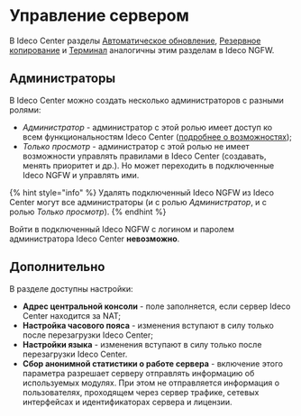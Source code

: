 # Управление сервером

В Ideco Center разделы [Автоматическое обновление](../settings/server-management/server-update.md), [Резервное копирование](../settings/server-management/backup.md) и [Терминал](../settings/server-management/terminal.md) аналогичны этим разделам в Ideco NGFW.

## Администраторы

В Ideco Center можно создать несколько администраторов с разными ролями:

* _Администратор_ - администратор с этой ролью имеет доступ ко всем функциональностям Ideco Center ([подробнее о возможностях](./));
* _Только просмотр_ - администратор с этой ролью не имеет возможности управлять правилами в Ideco Center (создавать, менять приоритет и др.). Но может переходить в подключенные Ideco NGFW и управлять ими.

{% hint style="info" %}
Удалять подключенный Ideco NGFW из Ideco Center могут все администраторы (и с ролью _Администратор_, и с ролью _Только просмотр_).
{% endhint %}

Войти в подключенный Ideco NGFW с логином и паролем администратора Ideco Center **невозможно**.

## Дополнительно

В разделе доступны настройки:

* **Адрес центральной консоли** - поле заполняется, если сервер Ideco Center находится за NAT;
* **Настройка часового пояса** - изменения вступают в силу только после перезагрузки Ideco Center;
* **Настройки языка** - изменения вступают в силу только после перезагрузки Ideco Center.
* **Сбор анонимной статистики о работе сервера** - включение этого параметра разрешает серверу отправлять информацию об используемых модулях. При этом не отправляется информация о пользователях, проходящем через сервер трафике, сетевых интерфейсах и идентификаторах сервера и лицензии.